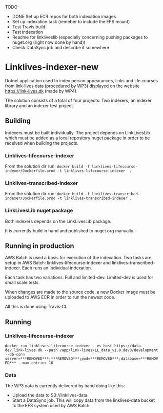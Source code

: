TODO:
* DONE Set up ECR repos for both indexation images
* Set up indexation task (remeber to include the EFS mount)
* Test Travis build
* Test indexation
* Readme for linkliveslib (especially concerning pushing packages to nuget.org (right now done by hand))
* Check DataSync job and describe it somewhere

# Linklives-indexer-new
Dotnet application used to index person appearances, links and life courses from link-lives data (procedured by WP3) displayed on the website https://link-lives.dk (made by WP4).

The solution consists of a total of four projects: Two indexers, an indexer library and an indexer test project.

## Building
Indexers must be built individually. 
The project depends on LinkLivesLib which must be added as a local repository nuget package in order to be received when building the projects.

### Linklives-lifecourse-indexer
From the solution dir run: ``docker build -f linklives-lifecourse-indexer/Dockerfile.prod -t linklives-lifecourse-indexer  .``

### Linklives-transcribed-indexer
From the solution dir run: ``docker build -f linklives-transcribed-indexer/Dockerfile.prod -t linklives-transcribed-indexer .``

### LinkLivesLib nuget package
Both indexers depends on the LinkLivesLib package.

It is currently build in hand and published to nuget.org manually.

## Running in production
AWS Batch is used a basis for execution of the indexation.
Two tasks are setup in AWS Batch: linklives-lifecourse-indexer and linklives-transcribed-indexer. Each runs an individual indexation.

Each task has two variations: Full and limited-dev. Limited-dev is used for small scale tests.

When changes are made to the source code, a new Docker image must be uploaded to AWS ECR in order to run the newest code.

All this is done using Travis-CI.

## Running
### Linklives-lifecourse-indexer
``docker run linklives-lifecourse-indexer --es-host https://data-dev.link-lives.dk --path /app/link-lives/LL_data_v1.0.dev0/development --db-conn server=***REMOVED***;***REMOVED***;pwd=***REMOVED***;database=***REMOVED*** --max-entries 10``

### Data
The WP3 data is currently delivered by hand doing like this:
* Upload the data to S3://linklives-data
* Start a DataSync job. This will copy data from the linklives-data bucket to the EFS system used by AWS Batch